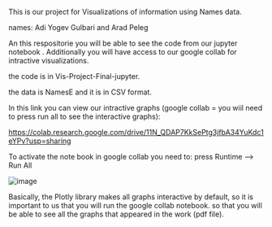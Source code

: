 This is our project for Visualizations of information using Names data.

names: Adi Yogev Gulbari and Arad Peleg

An this respositorie you will be able to see the code from our jupyter notebook . Additionally you will have access to our google collab for intractive visualizations.

the code is in Vis-Project-Final-jupyter.

the data is NamesE and it is in CSV format.

In this link you can view our intractive graphs (google collab = you wiil need to press run all to see the interactive graphs):

https://colab.research.google.com/drive/11N_QDAP7KkSePtg3jfbA34YuKdc1eYPv?usp=sharing 

To activate the note book in google collab you need to: press Runtime --> Run All

![image](https://github.com/aradpls/Vis-Project-Final/assets/163511154/94e481d0-fe7a-4606-8b3d-541b93937b2f)

Basically, the Plotly library makes all graphs interactive by default, so it is important to us that you will run the google collab notebook. so that you will be able to see all the graphs that appeared in the work (pdf file).
